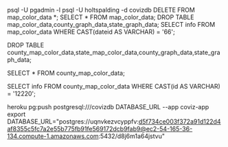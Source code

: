 psql -U pgadmin -l
psql -U holtspalding -d covizdb
DELETE FROM map_color_data *;
SELECT * FROM map_color_data;
DROP TABLE map_color_data,county_graph_data,state_graph_data;
SELECT info FROM map_color_data WHERE CAST(dateid AS VARCHAR) = '66';



DROP TABLE county_map_color_data,state_map_color_data,county_graph_data,state_graph_data;


SELECT * FROM county_map_color_data;


SELECT info FROM county_map_color_data WHERE CAST(id AS VARCHAR) = '12220';


heroku pg:push postgresql:///covizdb DATABASE_URL --app coviz-app
export DATABASE_URL="postgres://uqnvkezvcyppfv:d5f734ce003f372a91d122d4af8355c5fc7a2e55b775fb91fe569172dcb9fab9@ec2-54-165-36-134.compute-1.amazonaws.com:5432/d8j6m1a64jstvu"